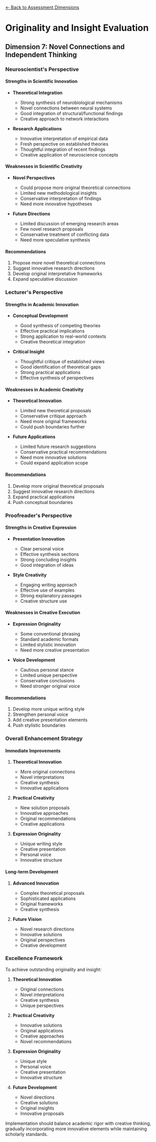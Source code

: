 [← Back to Assessment Dimensions](0-assessment-dimensions.md)

# Originality and Insight Evaluation
## Dimension 7: Novel Connections and Independent Thinking

### Neuroscientist's Perspective

#### Strengths in Scientific Innovation
- **Theoretical Integration**
  - Strong synthesis of neurobiological mechanisms
  - Novel connections between neural systems
  - Good integration of structural/functional findings
  - Creative approach to network interactions

- **Research Applications**
  - Innovative interpretation of empirical data
  - Fresh perspective on established theories
  - Thoughtful integration of recent findings
  - Creative application of neuroscience concepts

#### Weaknesses in Scientific Creativity
- **Novel Perspectives**
  - Could propose more original theoretical connections
  - Limited new methodological insights
  - Conservative interpretation of findings
  - Need more innovative hypotheses

- **Future Directions**
  - Limited discussion of emerging research areas
  - Few novel research proposals
  - Conservative treatment of conflicting data
  - Need more speculative synthesis

#### Recommendations
1. Propose more novel theoretical connections
2. Suggest innovative research directions
3. Develop original interpretative frameworks
4. Expand speculative discussion

### Lecturer's Perspective

#### Strengths in Academic Innovation
- **Conceptual Development**
  - Good synthesis of competing theories
  - Effective practical implications
  - Strong application to real-world contexts
  - Creative theoretical integration

- **Critical Insight**
  - Thoughtful critique of established views
  - Good identification of theoretical gaps
  - Strong practical applications
  - Effective synthesis of perspectives

#### Weaknesses in Academic Creativity
- **Theoretical Innovation**
  - Limited new theoretical proposals
  - Conservative critique approach
  - Need more original frameworks
  - Could push boundaries further

- **Future Applications**
  - Limited future research suggestions
  - Conservative practical recommendations
  - Need more innovative solutions
  - Could expand application scope

#### Recommendations
1. Develop more original theoretical proposals
2. Suggest innovative research directions
3. Expand practical applications
4. Push conceptual boundaries

### Proofreader's Perspective

#### Strengths in Creative Expression
- **Presentation Innovation**
  - Clear personal voice
  - Effective synthesis sections
  - Strong concluding insights
  - Good integration of ideas

- **Style Creativity**
  - Engaging writing approach
  - Effective use of examples
  - Strong explanatory passages
  - Creative structure use

#### Weaknesses in Creative Execution
- **Expression Originality**
  - Some conventional phrasing
  - Standard academic formats
  - Limited stylistic innovation
  - Need more creative presentation

- **Voice Development**
  - Cautious personal stance
  - Limited unique perspective
  - Conservative conclusions
  - Need stronger original voice

#### Recommendations
1. Develop more unique writing style
2. Strengthen personal voice
3. Add creative presentation elements
4. Push stylistic boundaries

### Overall Enhancement Strategy

#### Immediate Improvements
1. **Theoretical Innovation**
   - More original connections
   - Novel interpretations
   - Creative synthesis
   - Innovative applications

2. **Practical Creativity**
   - New solution proposals
   - Innovative approaches
   - Original recommendations
   - Creative applications

3. **Expression Originality**
   - Unique writing style
   - Creative presentation
   - Personal voice
   - Innovative structure

#### Long-term Development
1. **Advanced Innovation**
   - Complex theoretical proposals
   - Sophisticated applications
   - Original frameworks
   - Creative synthesis

2. **Future Vision**
   - Novel research directions
   - Innovative solutions
   - Original perspectives
   - Creative development

### Excellence Framework

To achieve outstanding originality and insight:

1. **Theoretical Innovation**
   - Original connections
   - Novel interpretations
   - Creative synthesis
   - Unique perspectives

2. **Practical Creativity**
   - Innovative solutions
   - Original applications
   - Creative approaches
   - Novel recommendations

3. **Expression Originality**
   - Unique style
   - Personal voice
   - Creative presentation
   - Innovative structure

4. **Future Development**
   - Novel directions
   - Creative solutions
   - Original insights
   - Innovative proposals

Implementation should balance academic rigor with creative thinking, gradually incorporating more innovative elements while maintaining scholarly standards.
